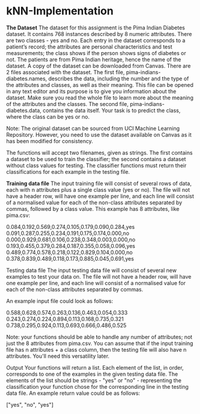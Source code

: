 # kNN-Implementation

**The Dataset**
The dataset for this assignment is the Pima Indian Diabetes dataset.
It contains 768 instances described by 8 numeric attributes. 
There are two classes - yes and no. Each entry in the dataset corresponds to a patient’s record; the attributes are personal characteristics 
and test measurements; the class shows if the person shows signs of diabetes or not. 
The patients are from Pima Indian heritage, hence the name of the dataset. 
A copy of the dataset can be downloaded from Canvas. There are 2 files associated with the dataset. 
The first file, pima-indians-diabetes.names, describes the data, including the number and the type of the attributes and classes, 
as well as their meaning. This file can be opened in any text editor and its purpose is to give you information about the dataset. 
Make sure you read the whole file to learn more about the meaning of the attributes and the classes. The second file, 
pima-indians-diabetes.data, contains the data itself. Your task is to predict the class, where the class can be yes or no.

Note: The original dataset can be sourced from UCI Machine Learning Repository. 
However, you need to use the dataset available on Canvas as it has been modified for consistency.

The functions will accept two filenames, given as strings. 
The first contains a dataset to be used to train the classifier; the second contains a dataset without class values for testing. 
The classifier functions must return their classifications for each example in the testing file.

**Training data file**
The input training file will consist of several rows of data, each with n attributes plus a single class value (yes or no). The file will not have a header row, will have one example per line, and each line will consist of a normalised value for each of the non-class attributes separated by commas, followed by a class value. This example has 8 attributes, like pima.csv:

0.084,0.192,0.569,0.274,0.105,0.179,0.090,0.284,yes
0.091,0.287,0.255,0.234,0.191,0.175,0.174,0.000,no
0.000,0.929,0.681,0.106,0.238,0.348,0.003,0.000,no
0.193,0.455,0.379,0.284,0.187,0.355,0.058,0.096,yes
0.489,0.774,0.578,0.218,0.122,0.829,0.104,0.000,no
0.378,0.839,0.489,0.118,0.173,0.885,0.045,0.691,yes

Testing data file
The input testing data file will consist of several new examples to test your data on. 
The file will not have a header row, will have one example per line, 
and each line will consist of a normalised value for each of the non-class attributes separated by commas. 

An example input file could look as follows:

0.588,0.628,0.574,0.263,0.136,0.463,0.054,0.333
0.243,0.274,0.224,0.894,0.113,0.168,0.735,0.321
0.738,0.295,0.924,0.113,0.693,0.666,0.486,0.525

Note: your functions should be able to handle any number of attributes; 
not just the 8 attributes from pima.csv. You can assume that if the input 
training file has n attributes + a class column, then the testing file will 
also have n attributes. You'll need this versatility later.

Output
Your functions will return a list. 
Each element of the list, in order, corresponds to one of the examples in the given testing data file. 
The elements of the list should be strings - "yes" or "no" - representing the classification your function 
chose for the corresponding line in the testing data file. An example return value could be as follows:

["yes", "no", "yes"]
